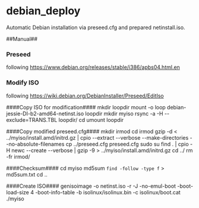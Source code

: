 debian_deploy
=============

Automatic Debian installation via preseed.cfg and prepared netinstall.iso.


##Manual##

### Preseed ###
following https://www.debian.org/releases/stable/i386/apbs04.html.en

### Modify ISO ###
following https://wiki.debian.org/DebianInstaller/Preseed/EditIso

####Copy ISO for modification####
mkdir loopdir
mount -o loop debian-jessie-DI-b2-amd64-netinst.iso loopdir
mkdir myiso
rsync -a -H --exclude=TRANS.TBL loopdir/ cd
umount loopdir

####Copy modified preseed.cfg####
mkdir irmod
cd irmod
gzip -d < ../myiso/install.amd/initrd.gz | cpio --extract --verbose --make-directories --no-absolute-filenames
cp ../preseed.cfg preseed.cfg
sudo su
find . | cpio -H newc --create --verbose | gzip -9 > ../myiso/install.amd/initrd.gz
cd ../
rm -fr irmod/

####Checksum####
cd myiso
md5sum `find -follow -type f` > md5sum.txt
cd ..

####Create ISO####
genisoimage -o netinst.iso -r -J -no-emul-boot -boot-load-size 4 -boot-info-table -b isolinux/isolinux.bin -c isolinux/boot.cat ./myiso
